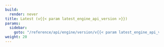 ```yaml
---
build:
  render: never
title: Latest (v{{< param latest_engine_api_version >}})
params:
  sidebar:
    goto: "/reference/api/engine/version/v{{< param latest_engine_api_version >}}"
weight: 20
---
```

